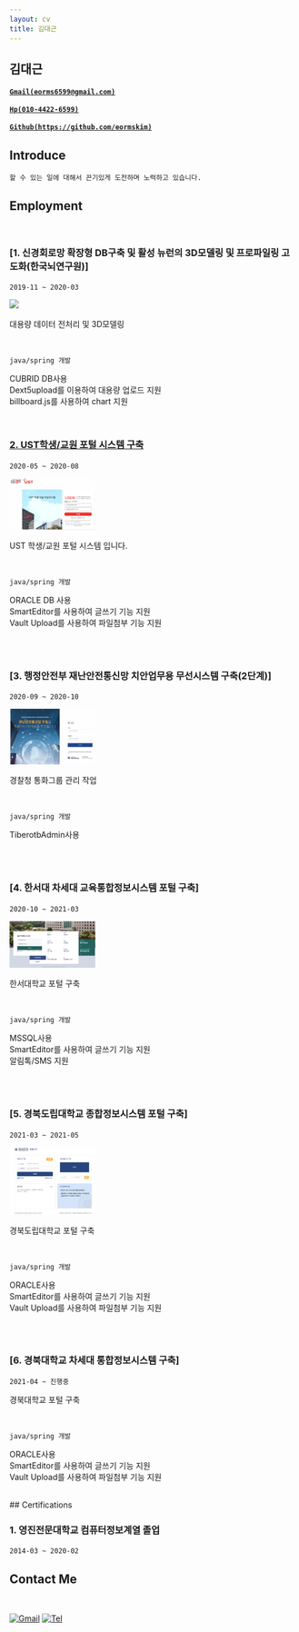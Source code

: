 ```yaml
---
layout: cv
title: 김대근
---
```



## 김대근

<a href="mailto:eorms6599@gmail.com" style="font-weight: bold;">`Gmail(eorms6599@gmail.com)`</a>

<a href="tel:010-4422-6599" style="font-weight: bold;">`Hp(010-4422-6599)`</a>

<a href="https://github.com/eormskim/" style="font-weight: bold;">`Github(https://github.com/eormskim)`</a>


## Introduce

`할 수 있는 일에 대해서 끈기있게 도전하며 노력하고 있습니다.`<br>




## Employment


<br>

### [1. 신경회로망 확장형 DB구축 및 활성 뉴런의 3D모델링 및 프로파일링 고도화(한국뇌연구원)]

`2019-11 ~ 2020-03`

<img src="../resources/1.png" width="30%">

대용량 데이터 전처리 및 3D모델링

<br>

`java/spring 개발`

CUBRID DB사용<br>
Dext5upload를 이용하여 대용량 업로드 지원<br>
billboard.js를 사용하여 chart 지원<br>



<div class="page-break"></div>

<br>

### [2. UST학생/교원 포털 시스템 구축](https://portal.ust.ac.kr/)

`2020-05 ~ 2020-08`

<img src="https://github.com/eormskim/cv/blob/master/resources/2.png" width="30%">

UST 학생/교원 포털 시스템 입니다.

<br>

`java/spring 개발`

ORACLE DB 사용<br>
SmartEditor를 사용하여 글쓰기 기능 지원<br>
Vault Upload를 사용하여 파일첨부 기능 지원<br>

<br>


<div class="page-break"></div>

<br>

### [3. 행정안전부 재난안전통신망 치안업무용 무선시스템 구축(2단계)]

`2020-09 ~ 2020-10`

<img src="https://github.com/eormskim/cv/blob/master/resources/3.png" width="30%">

경찰청 통화그룹 관리 작업

<br>

`java/spring 개발`

TiberotbAdmin사용<br>

<br>


<div class="page-break"></div>

<br>

### [4. 한서대 차세대 교육통합정보시스템 포털 구축]

`2020-10 ~ 2021-03`

<img src="https://github.com/eormskim/cv/blob/master/resources/4.png" width="30%">

한서대학교 포털 구축

<br>

`java/spring 개발`

MSSQL사용<br>
SmartEditor를 사용하여 글쓰기 기능 지원<br>
알림톡/SMS 지원<br>

<br>


<div class="page-break"></div>

<br>

### [5. 경북도립대학교 종합정보시스템 포털 구축]

`2021-03 ~ 2021-05`

<img src="https://github.com/eormskim/cv/blob/c2a6ddcfaab8382fb038d166f2dec8dfe63d954b/resources/5.png" width="30%">

경북도립대학교 포털 구축

<br>

`java/spring 개발`

ORACLE사용<br>
SmartEditor를 사용하여 글쓰기 기능 지원<br>
Vault Upload를 사용하여 파일첨부 기능 지원<br>

<br>


<div class="page-break"></div>

<br>

### [6. 경북대학교 차세대 통합정보시스템 구축]

`2021-04 ~ 진행중`


경북대학교 포털 구축

<br>

`java/spring 개발`

ORACLE사용<br>
SmartEditor를 사용하여 글쓰기 기능 지원<br>
Vault Upload를 사용하여 파일첨부 기능 지원<br>

<br>
## Certifications




### 1. 영진전문대학교 컴퓨터정보계열 졸업
`2014-03 ~ 2020-02`



## Contact Me

<br>

[![Gmail](https://img.shields.io/badge/Gmail-d14836?style=flat&logo=Gmail&logoColor=white&link=mailto:eorms6599@gmail.com)](mailto:eorms6599@gmail.com)
[![Tel](https://img.shields.io/badge/%F0%9F%93%B2%F0%9F%93%9E-Tel-green?style=flat&logoColor=white&link=tel:010-4422-6599)](tel:010-4422-6599)
